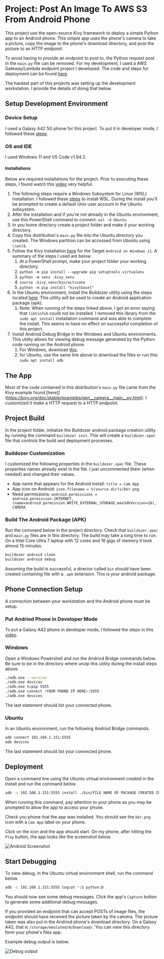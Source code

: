# Project: Post An Image To AWS S3 From Android Phone

This project use the open-source Kivy framework to deploy a simple Python app to an Android phone. This simple app uses the phone's camera to take a picture, copy the image to the phone's download directory, and post the picture to an HTTP endpoint.

To avoid having to provide an endpoint to post to, the Python request post in the `main.py` file can be removed. For my development, I used a AWS Gateway/Lambda endpoint project I developed. The code and steps for deployment can be found [here](https://github.com/efarish/portfolio/tree/main/aws/sam_lambda_s3).

The hardest part of this projects was setting up the development workstation. I provide the details of doing that below.

## Setup Development Environment

### Device Setup

I used a Galaxy A42 5G phone for this project. To put it in developer mode, I followed these [steps](https://www.youtube.com/watch?v=VspNNL6mMSk).

### OS and IDE

I used Windows 11 and VS Code v1.94.2.  

#### Installations

Below are required installations for the project. Prior to executing these steps, I found watch this [video](https://www.youtube.com/watch?v=YByZ_sOOWsQ) very helpful.  

1. The following steps require a Windows Subsystem for Linux (WSL) installation. I followed these [steps](https://www.youtube.com/watch?v=YByZ_sOOWsQ) to install WSL. During the install you'll be prompted to create a default Unix user account in the Ubuntu subsystem.
1. After the installation and if you're not already in the Ubuntu environment, use this PowerShell command to connect: `wsl -d Ubuntu`
1. In you home directory create a project folder and make it your working directory.
1. Copy this distribution's `main.py` file into the Ubuntu directory you created. The Windows partition can be accessed from Ubuntu using `\\wsl$`.
1. Follow the Kivy Installation [here](https://kivy.org/doc/stable/gettingstarted/installation.html#install-pip) for the Target `Android on Windows 11`. A summary of the steps I used are below.
    1. At a PowerShell prompt, make your project folder your working directory.
    1. `python -m pip install --upgrade pip setuptools virtualenv`
    1. `python -m venv .kivy_venv`
    1. `source .kivy_venv/bin/activate`
    1. `python -m pip install "kivy[base]"`
1. In the Ubuntu environment, install the Buildozer utility using the steps located [here](https://buildozer.readthedocs.io/en/latest/installation.html). This utility will be used to create an Android application package (apk). 
    1. Note: When running of the steps linked above, I got an error saying that `libtinfo5` could not be installed. I removed this library from the `sudo apt install` installation command and was able to complete the install. This seems to have no effect on successful completion of this project.
1. Install Android Debug Bridge in the Windows and Ubuntu environments. This utility allows for viewing debug message generated by the Python code running on the Android phone. 
    1. For Windows, download [this](https://developer.android.com/tools/releases/platform-tools).
    1. for Ubuntu, use the same link above to download the files or run this: `sudo apt install adb` 

## The App

Most of the code contained in this distribution's `main.py` file came from the Kivy example found [here]](https://kivy.org/doc/stable/examples/gen__camera__main__py.html). I customized it make a HTTP request to a HTTP endpoint. 

## Project Build

In the project folder, initialize the Buildozer android package creation utility by running the command `buildozer init`. This will create a `buildozer.spec` file that controls the build and deployment processes. 

### Buildozer Customization

I customized the following properties in the `buildozer.spec` file. These properties names already exist in the file. I just uncommented them (when needed) and changed their values. 

* App name that appears for the Android install: `title = Cam App`
* App icon on Android: `icon.filename = %(source.dir)s/bkr.png`
* Need permissions: `android.permissions = android.permission.INTERNET, (name=android.permission.WRITE_EXTERNAL_STORAGE;maxSdkVersion=18), CAMERA`

### Build The Android Package (APK)

Run the command below in the project directory. Check that `buildozer.spec` and `main.py` files are in this directory. The build may take a long time to run. On a Intel Core Ultra 7 laptop with 12 cores and 16 gigs of memory it took almost 15 minutes.

```bash
buildozer android clean
buildozer android debug 
```

Assuming the build is successful, a director called `bin` should have been created containing file with a `.apk` extension. This is your android package. 

## Phone Connection Setup

A connection between your workstation and the Android phone must be setup.

### Put Andriod Phone in Developer Mode

To put a Galaxy A42 phone in developer mode, I followed the steps in this [video](https://www.youtube.com/watch?v=VspNNL6mMSk&t=6s).

### Windows

Open a Windows Powershell and run the Andriod Bridge commands below. Be sure to be in the directory where unzip this utility during the install steps above.   

```bash
./adb.exe --version
./adb.exe devices
./adb.exe tcpip 5555
./adb.exe connect <YOUR PHONE IP HERE>:5555
./adb.exe devices
```
The last statement should list your connected phone.

### Ubuntu

In an Ubuntu environment, run the following Andriod Bridge commands.

```bash
adb connect 192.168.1.151:5555
adb devices
```

The last statement should list your connected phone.

## Deployment

Open a command line using the Ubuntu virtual environment created in the install and run the command below. 

```bash
adb -s 192.168.1.151:5555 install ./bin/FILE NAME OF PACKAGE CREATED IN THE BUILD ABOVE.apk
```
When running this command, pay attention to your phone as you may be prompted to allow the app to access your phone.

Check you phone that the app was installed. You should see the `bkr.png` icon with a `Cam App`  label on your phone. 

Click on the icon and the app should start. On my phone, after hitting the `Play` button, the app looks like the screenshot below.


![Android Screenshot](./assets/img/screenshot1.jpg)


## Start Debugging

To view debug, in the Ubuntu virtual environment shell, run the command below.

```bash
adb -s 192.168.1.151:5555 logcat *:S python:D
```

You should now see some debug messages. Click the app's `Capture` button to generate some additional debug messages.

If you provided an endpoint that can accept POSTs of image files, the endpoint should have received the picture taken by the camera. The picture taken was also put in the Andriod phone's download directory. On a Galaxy A42, that is `/storage/emulated/0/Download/`. You can view this directory form your phone's files app. 

Example debug output is below.

![Debug output](./assets/img/log1.jpg)


